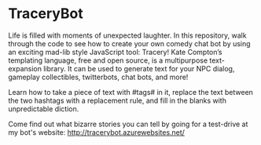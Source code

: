 # TraceryBot
Life is filled with moments of unexpected laughter. In this repository, walk through the code to see how to create your own comedy chat bot by using an exciting mad-lib style JavaScript tool: Tracery! Kate Compton’s templating language, free and open source, is a multipurpose text-expansion library. It can be used to generate text for your NPC dialog, gameplay collectibles, twitterbots, chat bots, and more! 

Learn how to take a piece of text with #tags# in it, replace the text between the two hashtags with a replacement rule, and fill in the blanks with unpredictable diction. 

Come find out what bizarre stories you can tell by going for a test-drive at my bot's website: http://tracerybot.azurewebsites.net/ 
